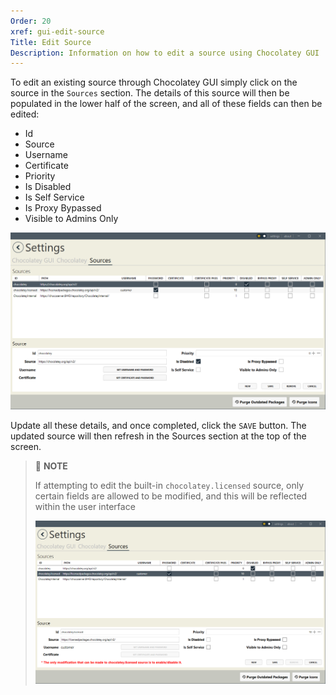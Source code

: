 ```yaml
---
Order: 20
xref: gui-edit-source
Title: Edit Source
Description: Information on how to edit a source using Chocolatey GUI
---
```


To edit an existing source through Chocolatey GUI simply click on the source in the `Sources` section.  The details of this source will then be populated in the lower half of the screen, and all of these fields can then be edited:

- Id
- Source
- Username
- Certificate
- Priority
- Is Disabled
- Is Self Service
- Is Proxy Bypassed
- Visible to Admins Only

![Showing the user interface when editing an existing source](/assets/images/chocolatey-gui/user_interface_settings_sources_edit_1.png "Showing the user interface when editing an existing source")

Update all these details, and once completed, click the `SAVE` button.  The updated source will then refresh in the Sources section at the top of the screen.

> :memo: **NOTE**
>
> If attempting to edit the built-in `chocolatey.licensed` source, only certain fields are allowed to be modified, and this will be reflected within the user interface
>
> ![Showing the user interface when attempting to edit chocolatey.licensed source](/assets/images/chocolatey-gui/user_interface_settings_sources_edit_2.png "Showing the user interface when attempting to edit chocolatey.licensed source")